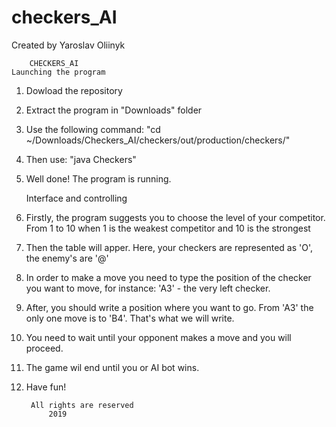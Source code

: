 # checkers_AI
Created by Yaroslav Oliinyk

		CHECKERS_AI
	Launching the program
1. Dowload the repository
2. Extract the program in "Downloads" folder
3. Use the following command: "cd ~/Downloads/Checkers_AI/checkers/out/production/checkers/"
4. Then use: "java Checkers"
5. Well done! The program is running.

	Interface and controlling
1. Firstly, the program suggests you to choose the level of your competitor. From 1 to 10 when 1 is the weakest competitor and 10 is the strongest
2. Then the table will apper. Here, your checkers are represented as 'O', the enemy's are '@'

3. In order to make a move you need to type the position of the checker you want to move, for instance:
'A3' - the very left checker.
4. After, you should write a position where you want to go. From 'A3' the only one move is to 'B4'.
That's what we will write.
5. You need to wait until your opponent makes a move and you will proceed.
6. The game wil end until you or AI bot wins.
7. Have fun!

		All rights are reserved
			2019

